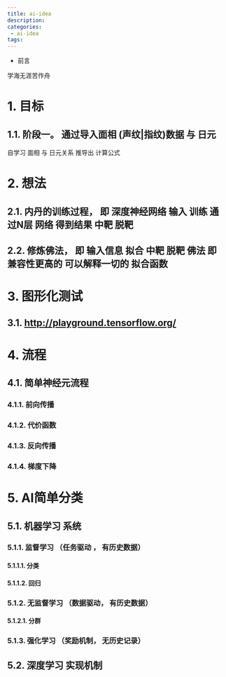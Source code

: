 ```yaml
---
title: ai-idea
description:
categories:
 - ai-idea
tags:
---
```


- 前言

学海无涯苦作舟

# 1. 目标

## 1.1. 阶段一。 通过导入面相 (声纹|指纹)数据 与 日元

自学习 面相 与 日元关系 推导出 计算公式


# 2. 想法

## 2.1. 内丹的训练过程， 即 深度神经网络 输入 训练 通过N层 网络 得到结果 中靶 脱靶

## 2.2. 修炼佛法， 即 输入信息 拟合  中靶 脱靶 佛法 即 兼容性更高的 可以解释一切的 拟合函数

# 3. 图形化测试

## 3.1. http://playground.tensorflow.org/

# 4. 流程

## 4.1. 简单神经元流程

### 4.1.1. 前向传播

### 4.1.2. 代价函数 

### 4.1.3. 反向传播

### 4.1.4. 梯度下降

# 5. AI简单分类

## 5.1. 机器学习 系统

### 5.1.1. 监督学习 （任务驱动 ， 有历史数据）
#### 5.1.1.1. 分类
#### 5.1.1.2. 回归

### 5.1.2. 无监督学习 （数据驱动， 有历史数据）
#### 5.1.2.1. 分群 

### 5.1.3. 强化学习 （奖励机制， 无历史记录）

## 5.2. 深度学习 实现机制
